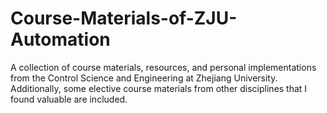 # Course-Materials-of-ZJU-Automation
A collection of course materials, resources, and personal implementations from the Control Science and Engineering at Zhejiang University. Additionally, some elective course materials from other disciplines that I found valuable are included.
